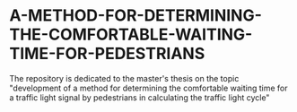 # A-METHOD-FOR-DETERMINING-THE-COMFORTABLE-WAITING-TIME-FOR-PEDESTRIANS
The repository is dedicated to the master's thesis on the topic "development of a method for determining the comfortable waiting time for a traffic light signal by pedestrians in calculating the traffic light cycle"
